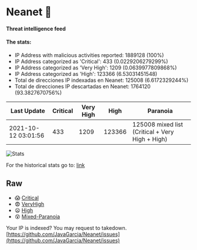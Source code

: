 # Neanet :hocho:
#### Threat intelligence feed
#### The stats:

- IP Address with malicious activities reported: 1889128 (100%)
- IP Address categorized as 'Critical':  433 (0.0229206279299%)
- IP Address categorized as 'Very High':  1209 (0.0639977809868%)
- IP Address categorized as 'High':  123366 (6.53031451548)
- Total de direcciones IP indexadas en Neanet:  125008 (6.6172329244%)
- Total de direcciones IP descartadas en Neanet:  1764120 (93.3827670756%)

| Last Update | Critical | Very High | High | Paranoia |
| --- | --- | --- | --- | --- |
| 2021-10-12 03:01:56 | 433 | 1209 | 123366 | 125008 mixed list (Critical + Very High + High)|

![Stats](https://docs.google.com/spreadsheets/d/e/2PACX-1vSnaNMIXVabIpDJjufMlzH7poXnshF3mgd8Is1g9ytUEzVsP5my4Trn8f-xkoLLQ38xpL3HtmUexLo6/pubchart?oid=501124687&format=image)

For the historical stats go to: [link](/stats.csv)
## Raw
- :scream: [Critical](https://raw.githubusercontent.com/JavaGarcia/Neanet/master/blacklists/neanet_critical.txt)
- :fearful: [VeryHigh](https://raw.githubusercontent.com/JavaGarcia/Neanet/master/blacklists/neanet_veryHigh.txtt)
- :frowning: [High](https://raw.githubusercontent.com/JavaGarcia/Neanet/master/blacklists/neanet_high.txt)
- :dizzy_face: [Mixed-Paranoia](https://raw.githubusercontent.com/JavaGarcia/Neanet/master/blacklists/neanet_all.txt)


Your IP is indexed? You may request to takedown. [https://github.com/JavaGarcia/Neanet/issues](https://github.com/JavaGarcia/Neanet/issues)






















































































































































































































































































































































































































































































































































































































































































































































































































































































































































































































































































































































































































































































































































































































































































































































































































































































































































































































































































































































































































































































































































































































































































































































































































































































































































































































































































































































































































































































































































































































































































































































































































































































































































































































































































































































































































































































































































































































































































































































































































































































































































































































































































































































































































































































































































































































































































































































































































































































































































































































































































































































































































































































































































































































































































































































































































































































































































































































































































































































































































































































































































































































































































































































































































































































































































































































































































































































































































































































































































































































































































































































































































































































































































































































































































































































































































































































































































































































































































































































































































































































































































































































































































































































































































































































































































































































































































































































































































































































































































































































































































































































































































































































































































































































































































































































































































